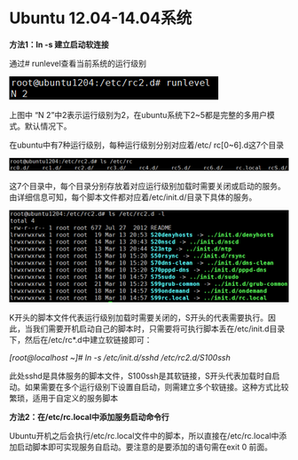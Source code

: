 # Ubuntu 12.04-14.04系统

**方法1：ln -s 建立启动软连接**

通过# runlevel查看当前系统的运行级别

![](https://github.com/jdcloudcom/cn/blob/cn-VirtualMachine-Linux/image/Elastic-Compute/Virtual-Machine/Linux/Ubuntu%2012.04-14.04%E7%B3%BB%E7%BB%9F01.png)

上图中 “N 2”中2表示运行级别为2，在ubuntu系统下2~5都是完整的多用户模式。默认情况下。

在ubuntu中有7种运行级别，每种运行级别分别对应着/etc/ rc[0~6].d这7个目录

![](https://github.com/jdcloudcom/cn/blob/cn-VirtualMachine-Linux/image/Elastic-Compute/Virtual-Machine/Linux/Ubuntu%2012.04-14.04%E7%B3%BB%E7%BB%9F02.png)

这7个目录中，每个目录分别存放着对应运行级别加载时需要关闭或启动的服务。由详细信息可知，每个脚本文件都对应着/etc/init.d/目录下具体的服务。

![](https://github.com/jdcloudcom/cn/blob/cn-VirtualMachine-Linux/image/Elastic-Compute/Virtual-Machine/Linux/Ubuntu%2012.04-14.04%E7%B3%BB%E7%BB%9F03.png)

K开头的脚本文件代表运行级别加载时需要关闭的，S开头的代表需要执行。因此，当我们需要开机启动自己的脚本时，只需要将可执行脚本丢在/etc/init.d目录下，然后在/etc/rc*.d中建立软链接即可：

*[root@localhost ~]# ln -s /etc/init.d/sshd /etc/rc2.d/S100ssh*

此处sshd是具体服务的脚本文件，S100ssh是其软链接，S开头代表加载时自启动。如果需要在多个运行级别下设置自启动，则需建立多个软链接。这种方式比较繁琐，适用于自定义的服务脚本

**方法2：在/etc/rc.local中添加服务启动命令行**

Ubuntu开机之后会执行/etc/rc.local文件中的脚本，所以直接在/etc/rc.local中添加启动脚本即可实现服务自启动。要注意的是要添加的语句需在exit 0 前面。
